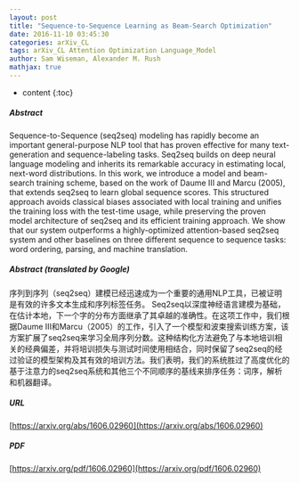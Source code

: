 ```yaml
---
layout: post
title: "Sequence-to-Sequence Learning as Beam-Search Optimization"
date: 2016-11-10 03:45:30
categories: arXiv_CL
tags: arXiv_CL Attention Optimization Language_Model
author: Sam Wiseman, Alexander M. Rush
mathjax: true
---
```


* content
{:toc}

##### Abstract
Sequence-to-Sequence (seq2seq) modeling has rapidly become an important general-purpose NLP tool that has proven effective for many text-generation and sequence-labeling tasks. Seq2seq builds on deep neural language modeling and inherits its remarkable accuracy in estimating local, next-word distributions. In this work, we introduce a model and beam-search training scheme, based on the work of Daume III and Marcu (2005), that extends seq2seq to learn global sequence scores. This structured approach avoids classical biases associated with local training and unifies the training loss with the test-time usage, while preserving the proven model architecture of seq2seq and its efficient training approach. We show that our system outperforms a highly-optimized attention-based seq2seq system and other baselines on three different sequence to sequence tasks: word ordering, parsing, and machine translation.

##### Abstract (translated by Google)
序列到序列（seq2seq）建模已经迅速成为一个重要的通用NLP工具，已被证明是有效的许多文本生成和序列标签任务。 Seq2seq以深度神经语言建模为基础，在估计本地，下一个字的分布方面继承了其卓越的准确性。在这项工作中，我们根据Daume III和Marcu（2005）的工作，引入了一个模型和波束搜索训练方案，该方案扩展了seq2seq来学习全局序列分数。这种结构化方法避免了与本地培训相关的经典偏差，并将培训损失与测试时间使用相结合，同时保留了seq2seq的经过验证的模型架构及其有效的培训方法。我们表明，我们的系统胜过了高度优化的基于注意力的seq2seq系统和其他三个不同顺序的基线来排序任务：词序，解析和机器翻译。

##### URL
[https://arxiv.org/abs/1606.02960](https://arxiv.org/abs/1606.02960)

##### PDF
[https://arxiv.org/pdf/1606.02960](https://arxiv.org/pdf/1606.02960)

